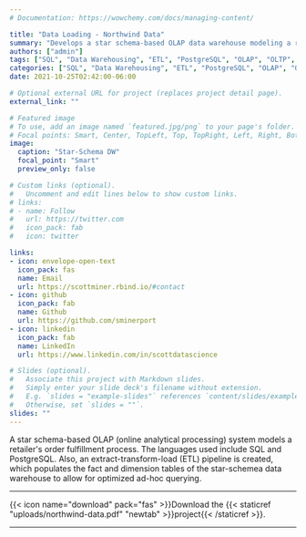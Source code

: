 ```yaml
---
# Documentation: https://wowchemy.com/docs/managing-content/

title: "Data Loading - Northwind Data"
summary: "Develops a star schema-based OLAP data warehouse modeling a retailer's order fullfillment process" 
authors: ["admin"] 
tags: ["SQL", "Data Warehousing", "ETL", "PostgreSQL", "OLAP", "OLTP", "Star-Schema", "Data Analytics", "Fact Tables", "Dimension Tables"]
categories: ["SQL", "Data Warehousing", "ETL", "PostgreSQL", "OLAP", "OLTP", "Star-Schema", "Data Analytics"]
date: 2021-10-25T02:42:00-06:00

# Optional external URL for project (replaces project detail page).
external_link: ""

# Featured image
# To use, add an image named `featured.jpg/png` to your page's folder.
# Focal points: Smart, Center, TopLeft, Top, TopRight, Left, Right, BottomLeft, Bottom, BottomRight.
image:
  caption: "Star-Schema DW" 
  focal_point: "Smart"
  preview_only: false

# Custom links (optional).
#   Uncomment and edit lines below to show custom links.
# links:
# - name: Follow
#   url: https://twitter.com
#   icon_pack: fab
#   icon: twitter

links:
- icon: envelope-open-text
  icon_pack: fas
  name: Email
  url: https://scottminer.rbind.io/#contact
- icon: github
  icon_pack: fab
  name: Github
  url: https://github.com/sminerport
- icon: linkedin
  icon_pack: fab
  name: LinkedIn
  url: https://www.linkedin.com/in/scottdatascience

# Slides (optional).
#   Associate this project with Markdown slides.
#   Simply enter your slide deck's filename without extension.
#   E.g. `slides = "example-slides"` references `content/slides/example-slides.md`.
#   Otherwise, set `slides = ""`.
slides: ""
---
```

A star schema-based OLAP (online analytical processing) system models a retailer's order fulfillment process. The languages used include SQL and PostgreSQL. Also, an extract-transform-load (ETL) pipeline is created, which populates the fact and dimension tables of the star-schemea data warehouse to allow for optimized ad-hoc querying.

<hr/>
{{< icon name="download" pack="fas" >}}Download the {{< staticref "uploads/northwind-data.pdf" "newtab" >}}project{{< /staticref >}}.
<hr/>
